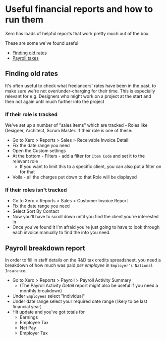 # Useful financial reports and how to run them

Xero has loads of helpful reports that work pretty much out of the box.

These are some we've found useful 

* [Finding old rates](#finding-old-rates)
* [Payroll taxes](#payroll-taxes)

## Finding old rates

It's often useful to check what freelancers' rates have been in the past, to make sure we're not over/under-charging for their time. This is especially relevant for e.g. Designers who might work on a project at the start and then not again until much further into the project

### If their role is tracked

We've set up a number of "sales items" which are tracked - Roles like Designer, Architect, Scrum Master. If their role is one of these:

* Go to Xero > Reports > Sales > Receivable Invoice Detail
* Fix the date range you need
* Open the Custom settings
* At the bottom - Filters - add a filter for `Item Code` and set it to the relevant role
  * If you want to limit this to a specific client, you can also put a filter on for that
* Voila - all the charges put down to that Role will be displayed 

### If their roles isn't tracked

* Go to Xero > Reports > Sales > Customer Invoice Report
* Fix the date range you need
* Select Sort By Contact
* Now you'll have to scroll down until you find the client you're interested in
* Once you've found it I'm afraid you're just going to have to look through each invoice manually to find the info you need.

## Payroll breakdown report

In order to fill in staff details on the R&D tax credits spreadsheet, you need a breakdown of how much was paid *per employee* in `Employer's National Insurance`.

* Go to Xero > Reports > Payroll > Payroll Activity Summary
  * (The Payroll Activity *Detail* report might also be useful if you need a monthly breakdown)
* Under `Employees` select "Individual"
* Under date range select your required date range (likely to be last financial year)
* Hit update and you've got totals for
  * Earnings
  * Employee Tax
  * Net Pay
  * Employer Tax
